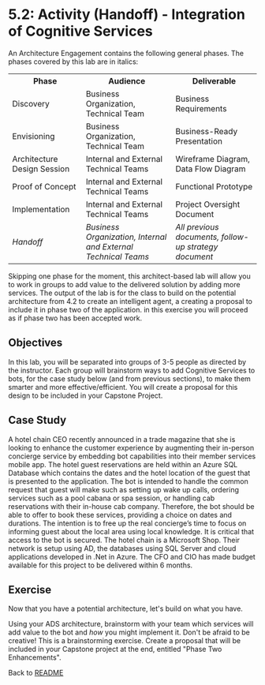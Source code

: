 # 5.2: Activity (Handoff) - Integration of Cognitive Services 

An Architecture Engagement contains the following general phases. The phases covered by this lab are in italics: 

 <table style="width:100%">
  <tr>
    <th><b>Phase</b></th>
    <th><b>Audience</b></th>
    <th><b>Deliverable</b></th>
  </tr>
  <tr>
    <td>Discovery</td>
    <td>Business Organization, Technical Team</td>
    <td>Business Requirements</td>
  </tr>
  <tr>
    <td>Envisioning</td>
    <td>Business Organization, Technical Team</td>
    <td>Business-Ready Presentation</td>
  </tr>
  <tr>
    <td>Architecture Design Session</td>
    <td>Internal and External Technical Teams</td>
    <td>Wireframe Diagram, Data Flow Diagram</td>
  </tr>
  <tr>
    <td>Proof of Concept</td>
    <td>Internal and External Technical Teams</td>
    <td>Functional Prototype</td>
  </tr>
  <tr>
    <td>Implementation</td>
    <td>Internal and External Technical Teams</td>
    <td>Project Oversight Document</td>
  </tr>
  <tr>
    <td><i>Handoff</i></td>
    <td><i>Business Organization, Internal and External Technical Teams</i></td>
    <td><i>All previous documents, follow-up strategy document</i></td>
  </tr>
</table> 

Skipping one phase for the moment, this architect-based lab will allow you to work in groups to add value to the delivered solution by adding more services. The output of the lab is for the class to build on the potential architecture from 4.2 to create an intelligent agent, a creating a proposal to include it in phase two of the application. in this exercise you will proceed as if phase two has been accepted work.

## Objectives

In this lab, you will be separated into groups of 3-5 people as directed by the instructor. Each group will brainstorm ways to add Cognitive Services to bots, for the case study below (and from previous sections), to make them smarter and more effective/efficient. You will create a proposal for this design to be included in your Capstone Project.

## Case Study

A hotel chain CEO recently announced in a trade magazine that she is looking to enhance the customer experience by augmenting their in-person concierge service by embedding bot capabilities into their member services mobile app. The hotel guest reservations are held within an Azure SQL Database which contains the dates and the hotel location of the guest that is presented to the application. The bot is intended to handle the common request that guest will make such as setting up wake up calls, ordering services such as a pool cabana or spa session, or handling cab reservations with their in-house cab company. Therefore, the bot should be able to offer to book these services, providing a choice on dates and durations. The intention is to free up the real concierge’s time to focus on informing guest about the local area using local knowledge. It is critical that access to the bot is secured. The hotel chain is a Microsoft Shop. Their network is setup using AD, the databases using SQL Server and cloud applications developed in .Net in Azure. The CFO and CIO has made budget available for this project to be delivered within 6 months.

## Exercise

Now that you have a potential architecture, let's build on what you have.

Using your ADS architecture, brainstorm with your team which services will add value to the bot and _how_ you might implement it. Don't be afraid to be creative! This is a brainstorming exercise. Create a proposal that will be included in your Capstone project at the end, entitled "Phase Two Enhancements".

Back to [README](./readme.md)